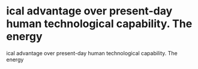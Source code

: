 # ical advantage over present-day human technological capability. The energy

ical advantage over present-day human technological capability. The energy